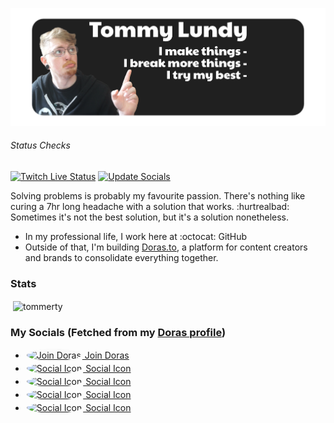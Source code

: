 [![Me](/assets/banner.png)](https://doras.to/tommerty)
###### Status Checks
[![Twitch Live Status](https://github.com/tommerty/tommerty/actions/workflows/livestream.yml/badge.svg)](https://github.com/tommerty/tommerty/actions/workflows/livestream.yml)
[![Update Socials](https://github.com/tommerty/tommerty/actions/workflows/socials.yml/badge.svg)](https://github.com/tommerty/tommerty/actions/workflows/socials.yml)

Solving problems is probably my favourite passion. There's nothing like curing a 7hr long headache with a solution that works. :hurtrealbad: 
Sometimes it's not the best solution, but it's a solution nonetheless.

- In my professional life, I work here at :octocat: GitHub
- Outside of that, I'm building [Doras.to](https://doras.to), a platform for content creators and brands to consolidate everything together.


### Stats

<p>&nbsp;<img align="center" src="https://github-stats.doras.to/?username=tommerty&theme=dark&show_icons=true&bg_color=ede3e3&text_color=000000&icon_color=000000&title_color=000000&hide_border=true&hide_rank=true&hide=stars," alt="tommerty" /></p>

### My Socials (Fetched from my [Doras profile](https://doras.to/tommerty))

<!-- Social Start -->
- [<img src="https://cdn.doras.to/doras/icons/dark/doras.webp" alt="Join Doras" width="20" height="20" style="background-color: rgb(250, 250, 250); border-radius: 50%; padding: 2px;"> Join Doras](https://doras.to)
- [<img src="https://unpkg.com/@tabler/icons@3.5.0/icons/outline/brand-bluesky.svg" alt="Social Icon" width="20" height="20" style="background-color: ; border-radius: 50%; padding: 2px;"> Social Icon](https://bsky.app/profile/tommerty.doras.to)
- [<img src="https://unpkg.com/@tabler/icons@3.5.0/icons/outline/brand-github.svg" alt="Social Icon" width="20" height="20" style="background-color: ; border-radius: 50%; padding: 2px;"> Social Icon](https://github.com/tommerty)
- [<img src="https://unpkg.com/@tabler/icons@3.5.0/icons/outline/brand-twitch.svg" alt="Social Icon" width="20" height="20" style="background-color: ; border-radius: 50%; padding: 2px;"> Social Icon](https://twitch.tv/tommertyboi)
- [<img src="https://unpkg.com/@tabler/icons@3.5.0/icons/outline/news.svg" alt="Social Icon" width="20" height="20" style="background-color: ; border-radius: 50%; padding: 2px;"> Social Icon](https://doras.to/tommerty/the-linux-project)
<!-- Socials End -->
